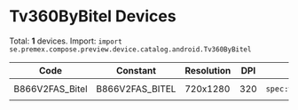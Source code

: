 # Tv360ByBitel Devices

Total: **1** devices. Import: `import se.premex.compose.preview.device.catalog.android.Tv360ByBitel`

| Code | Constant | Resolution | DPI | Compose Spec | Preview Usage |
|------|----------|------------|-----|-------------|---------------|
| B866V2FAS_Bitel | B866V2FAS_BITEL | 720x1280 | 320 | `spec:width=720px,height=1280px,dpi=320` | `@Preview(device = Tv360ByBitel.B866V2FAS_BITEL)` |

<!-- Generated automatically. Do not edit manually. -->
